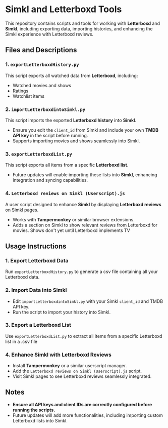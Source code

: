 # Simkl and Letterboxd Tools

This repository contains scripts and tools for working with **Letterboxd** and **Simkl**, including exporting data, importing histories, and enhancing the Simkl experience with Letterboxd reviews.

## Files and Descriptions

### 1. `exportLetterboxdHistory.py`
This script exports all watched data from **Letterboxd**, including:
- Watched movies and shows
- Ratings
- Watchlist items

### 2. `importLetterboxdintoSimkl.py`
This script imports the exported **Letterboxd history** into **Simkl**.
- Ensure you edit the `client_id` from Simkl and include your own **TMDB API key** in the script before running.
- Supports importing movies and shows seamlessly into Simkl.

### 3. `exportLetterboxdList.py`
This script exports all items from a specific **Letterboxd list**.
- Future updates will enable importing these lists into **Simkl**, enhancing integration and syncing capabilities.

### 4. `Letterboxd reviews on Simkl (Userscript).js`
A user script designed to enhance **Simkl** by displaying **Letterboxd reviews** on Simkl pages.
- Works with **Tampermonkey** or similar browser extensions.
- Adds a section on Simkl to show relevant reviews from Letterboxd for movies. Shows don't yet until Letterboxd implements TV

## Usage Instructions

### 1. Export Letterboxd Data
Run `exportLetterboxdHistory.py` to generate a csv file containing all your Letterboxd data.

### 2. Import Data into Simkl
- Edit `importLetterboxdintoSimkl.py` with your Simkl `client_id` and TMDB API key.
- Run the script to import your history into Simkl.

### 3. Export a Letterboxd List
Use `exportLetterboxdList.py` to extract all items from a specific Letterboxd list in a .csv file

### 4. Enhance Simkl with Letterboxd Reviews
- Install **Tampermonkey** or a similar userscript manager.
- Add the `Letterboxd reviews on Simkl (Userscript).js` script.
- Visit Simkl pages to see Letterboxd reviews seamlessly integrated.

## Notes
- **Ensure all API keys and client IDs are correctly configured before running the scripts.**
- Future updates will add more functionalities, including importing custom Letterboxd lists into Simkl.
